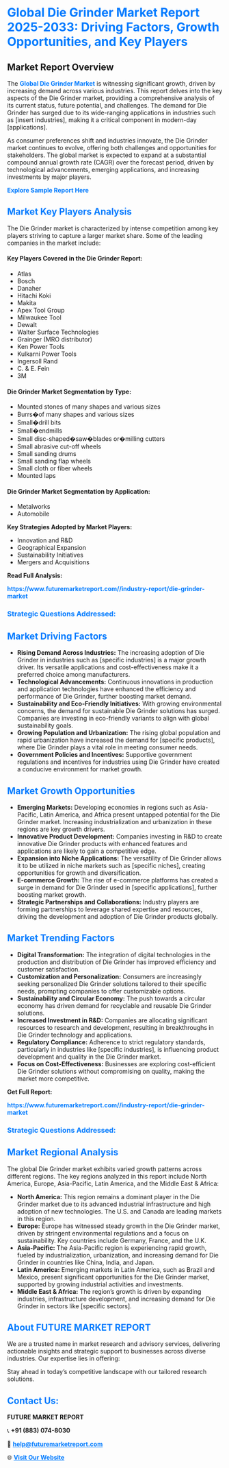 <h1 style="color: #007BFF;">Global Die Grinder Market Report 2025-2033: Driving Factors, Growth Opportunities, and Key Players</h1>

<section id="overview">
<h2>Market Report Overview</h2>
<p>The <a href="https://www.futuremarketreport.com//industry-report/die-grinder-market" style="color: #007BFF; text-decoration: none;"><strong>Global Die Grinder Market</strong></a> is witnessing significant growth, driven by increasing demand across various industries. This report delves into the key aspects of the Die Grinder market, providing a comprehensive analysis of its current status, future potential, and challenges. The demand for Die Grinder has surged due to its wide-ranging applications in industries such as [insert industries], making it a critical component in modern-day [applications].</p>
<p>As consumer preferences shift and industries innovate, the Die Grinder market continues to evolve, offering both challenges and opportunities for stakeholders. The global market is expected to expand at a substantial compound annual growth rate (CAGR) over the forecast period, driven by technological advancements, emerging applications, and increasing investments by major players.</p>
</section>

<section id="overview">
<p><a href="https://www.futuremarketreport.com//request-sample/reportId=56727" style="color: #007BFF; text-decoration: none;"><strong>Explore Sample Report Here</strong></a></p>
</section>

<section id="key-players">
<h2 style="color: #007BFF;">Market Key Players Analysis</h2>
<p>The Die Grinder market is characterized by intense competition among key players striving to capture a larger market share. Some of the leading companies in the market include:</p>
<h4>Key Players Covered in the Die Grinder Report:</h4>
<ul><li>Atlas</li><li>Bosch</li><li>Danaher</li><li>Hitachi Koki</li><li>Makita</li><li>Apex Tool Group</li><li>Milwaukee Tool</li><li>Dewalt</li><li>Walter Surface Technologies</li><li>Grainger (MRO distributor)</li><li>Ken Power Tools</li><li>Kulkarni Power Tools</li><li>Ingersoll Rand</li><li>C. &amp; E. Fein</li><li>3M</li></ul>
<h4>Die Grinder Market Segmentation by Type:</h4>
<ul><li>Mounted stones of many shapes and various sizes</li><li>Burrs�of many shapes and various sizes</li><li>Small�drill bits</li><li>Small�endmills</li><li>Small disc-shaped�saw�blades or�milling cutters</li><li>Small abrasive cut-off wheels</li><li>Small sanding drums</li><li>Small sanding flap wheels</li><li>Small cloth or fiber wheels</li><li>Mounted laps</li></ul>

<h4>Die Grinder Market Segmentation by Application:</h4>
<ul><li>Metalworks</li><li>Automobile</li></ul>
<p><strong>Key Strategies Adopted by Market Players:</strong></p>
<ul>
<li>Innovation and R&D</li>
<li>Geographical Expansion</li>
<li>Sustainability Initiatives</li>
<li>Mergers and Acquisitions</li>
</ul>
</section>

<section>
<p><strong>Read Full Analysis: </strong></p><a href="https://www.futuremarketreport.com//industry-report/die-grinder-market" style="color: #007BFF; text-decoration: none;"><strong>https://www.futuremarketreport.com//industry-report/die-grinder-market</strong></a>
<h3 style="color: #007BFF;">Strategic Questions Addressed:</h3>
</section>

<section id="driving-factors">
<h2 style="color: #007BFF;">Market Driving Factors</h2>
<ul>
<li><strong>Rising Demand Across Industries:</strong> The increasing adoption of Die Grinder in industries such as [specific industries] is a major growth driver. Its versatile applications and cost-effectiveness make it a preferred choice among manufacturers.</li>
<li><strong>Technological Advancements:</strong> Continuous innovations in production and application technologies have enhanced the efficiency and performance of Die Grinder, further boosting market demand.</li>
<li><strong>Sustainability and Eco-Friendly Initiatives:</strong> With growing environmental concerns, the demand for sustainable Die Grinder solutions has surged. Companies are investing in eco-friendly variants to align with global sustainability goals.</li>
<li><strong>Growing Population and Urbanization:</strong> The rising global population and rapid urbanization have increased the demand for [specific products], where Die Grinder plays a vital role in meeting consumer needs.</li>
<li><strong>Government Policies and Incentives:</strong> Supportive government regulations and incentives for industries using Die Grinder have created a conducive environment for market growth.</li>
</ul>
</section>

<section id="growth-opportunities">
<h2 style="color: #007BFF;">Market Growth Opportunities</h2>
<ul>
<li><strong>Emerging Markets:</strong> Developing economies in regions such as Asia-Pacific, Latin America, and Africa present untapped potential for the Die Grinder market. Increasing industrialization and urbanization in these regions are key growth drivers.</li>
<li><strong>Innovative Product Development:</strong> Companies investing in R&D to create innovative Die Grinder products with enhanced features and applications are likely to gain a competitive edge.</li>
<li><strong>Expansion into Niche Applications:</strong> The versatility of Die Grinder allows it to be utilized in niche markets such as [specific niches], creating opportunities for growth and diversification.</li>
<li><strong>E-commerce Growth:</strong> The rise of e-commerce platforms has created a surge in demand for Die Grinder used in [specific applications], further boosting market growth.</li>
<li><strong>Strategic Partnerships and Collaborations:</strong> Industry players are forming partnerships to leverage shared expertise and resources, driving the development and adoption of Die Grinder products globally.</li>
</ul>
</section>

<section id="trending-factors">
<h2 style="color: #007BFF;">Market Trending Factors</h2>
<ul>
<li><strong>Digital Transformation:</strong> The integration of digital technologies in the production and distribution of Die Grinder has improved efficiency and customer satisfaction.</li>
<li><strong>Customization and Personalization:</strong> Consumers are increasingly seeking personalized Die Grinder solutions tailored to their specific needs, prompting companies to offer customizable options.</li>
<li><strong>Sustainability and Circular Economy:</strong> The push towards a circular economy has driven demand for recyclable and reusable Die Grinder solutions.</li>
<li><strong>Increased Investment in R&D:</strong> Companies are allocating significant resources to research and development, resulting in breakthroughs in Die Grinder technology and applications.</li>
<li><strong>Regulatory Compliance:</strong> Adherence to strict regulatory standards, particularly in industries like [specific industries], is influencing product development and quality in the Die Grinder market.</li>
<li><strong>Focus on Cost-Effectiveness:</strong> Businesses are exploring cost-efficient Die Grinder solutions without compromising on quality, making the market more competitive.</li>
</ul>
</section>

<section>
<p><strong>Get Full Report: </strong></p><a href="https://www.futuremarketreport.com//industry-report/die-grinder-market" style="color: #007BFF; text-decoration: none;"><strong>https://www.futuremarketreport.com//industry-report/die-grinder-market</strong></a>
<h3 style="color: #007BFF;">Strategic Questions Addressed:</h3>
</section>


<section id="regional-analysis">
<h2 style="color: #007BFF;">Market Regional Analysis</h2>
<p>The global Die Grinder market exhibits varied growth patterns across different regions. The key regions analyzed in this report include North America, Europe, Asia-Pacific, Latin America, and the Middle East & Africa:</p>
<ul>
<li><strong>North America:</strong> This region remains a dominant player in the Die Grinder market due to its advanced industrial infrastructure and high adoption of new technologies. The U.S. and Canada are leading markets in this region.</li>
<li><strong>Europe:</strong> Europe has witnessed steady growth in the Die Grinder market, driven by stringent environmental regulations and a focus on sustainability. Key countries include Germany, France, and the U.K.</li>
<li><strong>Asia-Pacific:</strong> The Asia-Pacific region is experiencing rapid growth, fueled by industrialization, urbanization, and increasing demand for Die Grinder in countries like China, India, and Japan.</li>
<li><strong>Latin America:</strong> Emerging markets in Latin America, such as Brazil and Mexico, present significant opportunities for the Die Grinder market, supported by growing industrial activities and investments.</li>
<li><strong>Middle East & Africa:</strong> The region’s growth is driven by expanding industries, infrastructure development, and increasing demand for Die Grinder in sectors like [specific sectors].</li>
</ul>
</section>

<footer>
<h2 style="color: #007BFF;">About FUTURE MARKET REPORT</h2>
<p>We are a trusted name in market research and advisory services, delivering actionable insights and strategic support to businesses across diverse industries. Our expertise lies in offering:</p>

<p>Stay ahead in today’s competitive landscape with our tailored research solutions.</p>

<h2 style="color: #007BFF;">Contact Us:</h2>
<p><strong>FUTURE MARKET REPORT</strong></p>
<p>📞 <strong>+91 (883) 074-8030</strong></p>
<p>📧 <strong><a href="mailto:help@futuremarketreport.com" style="color: #007BFF;">help@futuremarketreport.com</a></strong></p>
<p>🌐 <strong><a href="https://www.futuremarketreport.com/" style="color: #007BFF;">Visit Our Website</a></strong></p>
</footer>